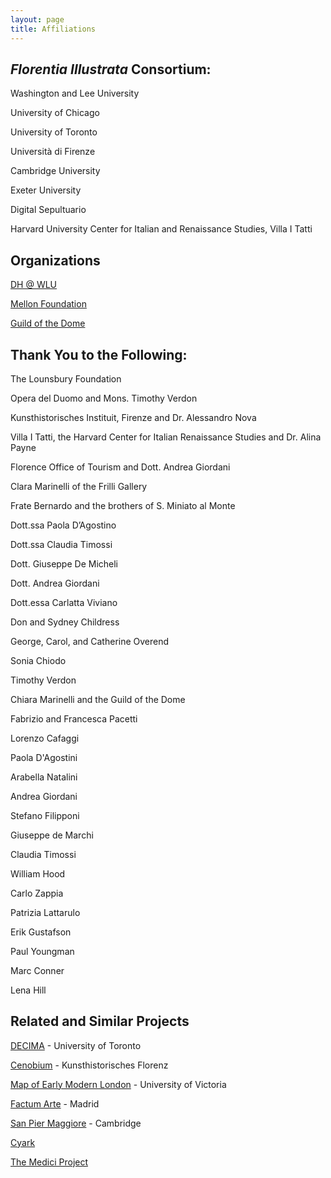```yaml
---
layout: page
title: Affiliations
---
```


## <em>Florentia Illustrata</em> Consortium:

Washington and Lee University

University of Chicago

University of Toronto

Università di Firenze

Cambridge University

Exeter University

Digital Sepultuario

Harvard University Center for Italian and Renaissance Studies, Villa I Tatti

## Organizations

[DH @ WLU](https://digitalhumanities.wlu.edu/)

[Mellon Foundation](https://mellon.org/)

[Guild of the Dome](http://www.guildofthedome.com/)

## Thank You to the Following:

The Lounsbury Foundation

Opera del Duomo and Mons. Timothy Verdon

Kunsthistorisches Instituit, Firenze and Dr. Alessandro Nova

Villa I Tatti, the Harvard Center for Italian Renaissance Studies and Dr. Alina Payne

Florence Office of Tourism and Dott. Andrea Giordani

Clara Marinelli of the Frilli Gallery

Frate Bernardo and the brothers of S. Miniato al Monte

Dott.ssa Paola D’Agostino

Dott.ssa Claudia Timossi

Dott. Giuseppe De Micheli

Dott. Andrea Giordani

Dott.essa Carlatta Viviano

Don and Sydney Childress

George, Carol, and Catherine Overend

Sonia Chiodo

Timothy Verdon

Chiara Marinelli and the Guild of the Dome

Fabrizio and Francesca Pacetti

Lorenzo Cafaggi

Paola D'Agostini

Arabella Natalini

Andrea Giordani

Stefano Filipponi

Giuseppe de Marchi

Claudia Timossi

William Hood

Carlo Zappia

Patrizia Lattarulo

Erik Gustafson

Paul Youngman

Marc Conner

Lena Hill

## Related and Similar Projects

[DECIMA](https://decima-map.net/) - University of Toronto

[Cenobium](https://www.khi.fi.it/4824501/cenobium) - Kunsthistorisches Florenz

[Map of Early Modern London](https://mapoflondon.uvic.ca/) - University of Victoria

[Factum Arte](http://www.factum-arte.com/) - Madrid

[San Pier Maggiore](https://www.youtube.com/watch?v=ZUXa1nDtOB0) - Cambridge

[Cyark](http://www.cyark.org/)

[The Medici Project](http://www.medici.org/)
